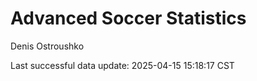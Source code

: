 # Advanced Soccer Statistics
Denis Ostroushko

<!-- gfm -->

Last successful data update: 2025-04-15 15:18:17 CST
